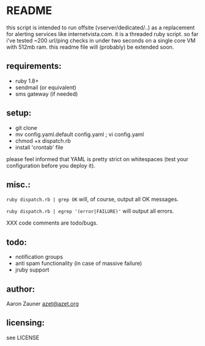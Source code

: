 README
======

this script is intended to run offsite (vserver/dedicated/..) as a replacement for alerting services like internetvista.com.
it is a threaded ruby script. so far i've tested ~200 url/ping checks in under two seconds on a single core VM with 512mb ram.
this readme file will (probably) be extended soon.


requirements:
-------------
- ruby 1.8+
- sendmail (or equivalent)
- sms gateway (if needed)


setup:
------
- git clone
- mv config.yaml.default config.yaml ; vi config.yaml
- chmod +x dispatch.rb
- install 'crontab' file

please feel informed that YAML is pretty strict on whitespaces (test your configuration before you deploy it).


misc.:
------
`ruby dispatch.rb | grep OK` will, of course, output all OK messages.

`ruby dispatch.rb | egrep '(error|FAILURE)'` will output all errors.

XXX code comments are todo/bugs.


todo:
-----

- notification groups
- anti spam functionality (in case of massive failure)
- jruby support


author:
-------
Aaron Zauner
azet@azet.org


licensing:
----------
see LICENSE